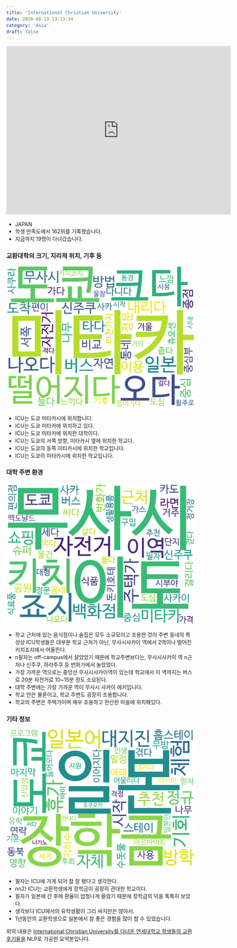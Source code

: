 ```yaml
---
title: 'International Christian University'
date: 2020-08-19 13:13:34
category: 'Asia'
draft: false
---
```


<iframe
width="600"
height="450"
frameborder="0" style="border:0"
src="https://www.google.com/maps/embed/v1/place?key=AIzaSyC9e1AME-pVmWC4hBpFdu5S4dKzyepa3HQ&q=International+Christian+University&center=35.6875365,139.5295507&zoom=14" allowfullscreen>
</iframe>


* JAPAN
* 학생 만족도에서 162위를 기록했습니다.
* 지금까지 19명이 다녀갔습니다. 

### 교환대학의 크기, 지리적 위치, 기후 등

![gen_info-WordCloud](../univ_wordclouds_okt/gen_info/JP000008_gen_info_okt.png)

* ICU는 도쿄 미타카시에 위치합니다.
* ICU는 도쿄 미타카에 위치하고 있다.
* ICU는 도쿄 미타카에 위치한 대학이다.
* ICU는 도쿄의 서쪽 방향, 미타카시 옆에 위치한 학교다.
* ICU는 도쿄의 동쪽 미타카시에 위치한 학교입니다.
* ICU는 도쿄의 미타카시에 위치한 학교입니다.


### 대학 주변 환경

![env_info-WordCloud](../univ_wordclouds_okt/env_info/JP000008_env_info_okt.png)

* 학교 근처에 있는 음식점이나 술집은 모두 소규모이고 조용한 것이 주변 동네의 특성상 ICU학생들은 대부분 학교 근처가 아닌, 무사시사카이 역에서 2역이나 떨어진 키치죠지에서 어울린다.
* n필자는 off-campus에서 살았었기 때문에 학교주변보다는, 무사시사카이 역 n근처나 신주쿠, 하라주쿠 등 번화가에서 놀았었다.
* 가장 가까운 역으로는 중앙선 무사시사카이역이 있는데 학교에서 이 역까지는 버스로 20분 자전거로 10~15분 정도 소요된다.
* 대학 주변에는 가장 가까운 역이 무사시 사카이 에키입니다.
* 학교 안은 물론이고, 학교 주변도 굉장히 조용합니다.
* 학교의 주변은 주택가이며 매우 조용하고 한산한 마을에 위치해있다.


### 기타 정보

![etc_info-WordCloud](../univ_wordclouds_okt/etc_info/JP000008_etc_info_okt.png)

* 필자는 ICU에 가게 되어 참 잘 됐다고 생각한다.
* nn2) ICU는 교환학생에게 장학금이 굉장히 관대한 학교이다.
* 필자가 일본에 간 후에 환율이 엄청나게 올랐기 때문에 장학금의 덕을 톡톡히 보았다.
* 생각보다 ICU에서의 유학생활이 그리 싸지만은 않아서.
* 1년동안의 교환학생으로 일본에서 참 좋은 경험을 많이 할 수 있었습니다.


위의 내용은 [International Christian University를 다녀온 연세대학교 학생들의 교환 후기들을](http://oia.yonsei.ac.kr/partner/expReport.asp?ucode=JP000008&bgbn=A) NLP로 가공한 요약본입니다. 
